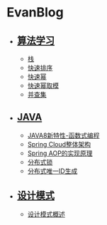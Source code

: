 # EvanBlog
- ## [算法学习](https://gitpress.io/c/basic-algs/)
  - [栈](https://gitpress.io/c/basic-algs/stack)
  - [快速排序](https://gitpress.io/c/basic-algs/quicksort)
  - [快速幂](https://gitpress.io/c/basic-algs/poww)
  - [快速幂取模](https://gitpress.io/c/basic-algs/quickmod)
  - [并查集](https://gitpress.io/c/basic-algs/union-find)
- ## [JAVA](https://gitpress.io/c/backend-java/)
  - [JAVA8新特性-函数式编程](https://gitpress.io/c/backend-java/JAVA8%E6%96%B0%E7%89%B9%E6%80%A7-%E5%87%BD%E6%95%B0%E5%BC%8F%E7%BC%96%E7%A8%8B)
  - [Spring Cloud整体架构](https://gitpress.io/c/backend-java/Spring%20Cloud%E6%95%B4%E4%BD%93%E6%9E%B6%E6%9E%84)
  - [Spring AOP的实现原理](https://gitpress.io/c/backend-java/Spring%20AOP%E7%9A%84%E5%AE%9E%E7%8E%B0%E5%8E%9F%E7%90%86)
  - [分布式锁](https://gitpress.io/c/backend-java/%E5%88%86%E5%B8%83%E5%BC%8F%E9%94%81)
  - [分布式唯一ID生成](https://gitpress.io/c/backend-java/%E5%88%86%E5%B8%83%E5%BC%8F%E5%94%AF%E4%B8%80ID%E7%94%9F%E6%88%90)
- ## [设计模式](https://gitpress.io/c/design-pattern/)  
  - [设计模式概述](https://gitpress.io/c/design-pattern/%E8%AE%BE%E8%AE%A1%E6%A8%A1%E5%BC%8F)
